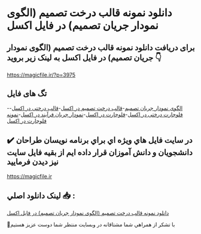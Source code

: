 # دانلود نمونه قالب درخت تصمیم (الگوی نمودار جریان تصمیم) در فایل اکسل

## برای دریافت دانلود نمونه قالب درخت تصمیم (الگوی نمودار جریان تصمیم) در فایل اکسل به لینک زیر بروید 👇

https://magicfile.ir/?p=3975

## تگ های فایل

-[الگوی نمودار جریان تصمیم](https://magicfile.ir/product/%d9%82%d8%a7%d9%84%d8%a8-%d8%af%d8%b1%d8%ae%d8%aa-%d8%aa%d8%b5%d9%85%db%8c%d9%85-%d8%a7%d9%84%da%af%d9%88%db%8c-%d9%86%d9%85%d9%88%d8%af%d8%a7%d8%b1-%d8%ac%d8%b1%db%8c%d8%a7%d9%86-%d8%aa%d8%b5%d9%85%db%8c%d9%85-%d8%a7%da%a9%d8%b3%d9%84/)-[قالب درخت تصمیم در اکسل](https://magicfile.ir/product/%d9%82%d8%a7%d9%84%d8%a8-%d8%af%d8%b1%d8%ae%d8%aa-%d8%aa%d8%b5%d9%85%db%8c%d9%85-%d8%a7%d9%84%da%af%d9%88%db%8c-%d9%86%d9%85%d9%88%d8%af%d8%a7%d8%b1-%d8%ac%d8%b1%db%8c%d8%a7%d9%86-%d8%aa%d8%b5%d9%85%db%8c%d9%85-%d8%a7%da%a9%d8%b3%d9%84/)-[قالب درختی در اکسل](https://magicfile.ir/product/%d9%82%d8%a7%d9%84%d8%a8-%d8%af%d8%b1%d8%ae%d8%aa-%d8%aa%d8%b5%d9%85%db%8c%d9%85-%d8%a7%d9%84%da%af%d9%88%db%8c-%d9%86%d9%85%d9%88%d8%af%d8%a7%d8%b1-%d8%ac%d8%b1%db%8c%d8%a7%d9%86-%d8%aa%d8%b5%d9%85%db%8c%d9%85-%d8%a7%da%a9%d8%b3%d9%84/)-[فلوچارت درختی در اکسل](https://magicfile.ir/product/%d9%82%d8%a7%d9%84%d8%a8-%d8%af%d8%b1%d8%ae%d8%aa-%d8%aa%d8%b5%d9%85%db%8c%d9%85-%d8%a7%d9%84%da%af%d9%88%db%8c-%d9%86%d9%85%d9%88%d8%af%d8%a7%d8%b1-%d8%ac%d8%b1%db%8c%d8%a7%d9%86-%d8%aa%d8%b5%d9%85%db%8c%d9%85-%d8%a7%da%a9%d8%b3%d9%84/)-[فلوچارت در اکسل](https://magicfile.ir/product/%d9%82%d8%a7%d9%84%d8%a8-%d8%af%d8%b1%d8%ae%d8%aa-%d8%aa%d8%b5%d9%85%db%8c%d9%85-%d8%a7%d9%84%da%af%d9%88%db%8c-%d9%86%d9%85%d9%88%d8%af%d8%a7%d8%b1-%d8%ac%d8%b1%db%8c%d8%a7%d9%86-%d8%aa%d8%b5%d9%85%db%8c%d9%85-%d8%a7%da%a9%d8%b3%d9%84/)-[نمودار جریان فرآیند در اکسل](https://magicfile.ir/product/%d9%82%d8%a7%d9%84%d8%a8-%d8%af%d8%b1%d8%ae%d8%aa-%d8%aa%d8%b5%d9%85%db%8c%d9%85-%d8%a7%d9%84%da%af%d9%88%db%8c-%d9%86%d9%85%d9%88%d8%af%d8%a7%d8%b1-%d8%ac%d8%b1%db%8c%d8%a7%d9%86-%d8%aa%d8%b5%d9%85%db%8c%d9%85-%d8%a7%da%a9%d8%b3%d9%84/)-[نمونه فلوچارت در اکسل](https://magicfile.ir/product/%d9%82%d8%a7%d9%84%d8%a8-%d8%af%d8%b1%d8%ae%d8%aa-%d8%aa%d8%b5%d9%85%db%8c%d9%85-%d8%a7%d9%84%da%af%d9%88%db%8c-%d9%86%d9%85%d9%88%d8%af%d8%a7%d8%b1-%d8%ac%d8%b1%db%8c%d8%a7%d9%86-%d8%aa%d8%b5%d9%85%db%8c%d9%85-%d8%a7%da%a9%d8%b3%d9%84/)

## ✔️ در سايت فايل هاي ويژه اي براي برنامه نويسان طراحان دانشجويان و دانش آموزان قرار داده ايم از بقيه فايل سايت نيز ديدن فرماييد

https://magicfile.ir


## لينک دانلود اصلي 📥 :

[دانلود نمونه قالب درخت تصمیم (الگوی نمودار جریان تصمیم) در فایل اکسل](https://magicfile.ir/product/%d9%82%d8%a7%d9%84%d8%a8-%d8%af%d8%b1%d8%ae%d8%aa-%d8%aa%d8%b5%d9%85%db%8c%d9%85-%d8%a7%d9%84%da%af%d9%88%db%8c-%d9%86%d9%85%d9%88%d8%af%d8%a7%d8%b1-%d8%ac%d8%b1%db%8c%d8%a7%d9%86-%d8%aa%d8%b5%d9%85%db%8c%d9%85-%d8%a7%da%a9%d8%b3%d9%84/) 


🙏با تشکر از همراهي شما مشتاقانه در وبسایت منتظر شما دوست عزیز هستیم

